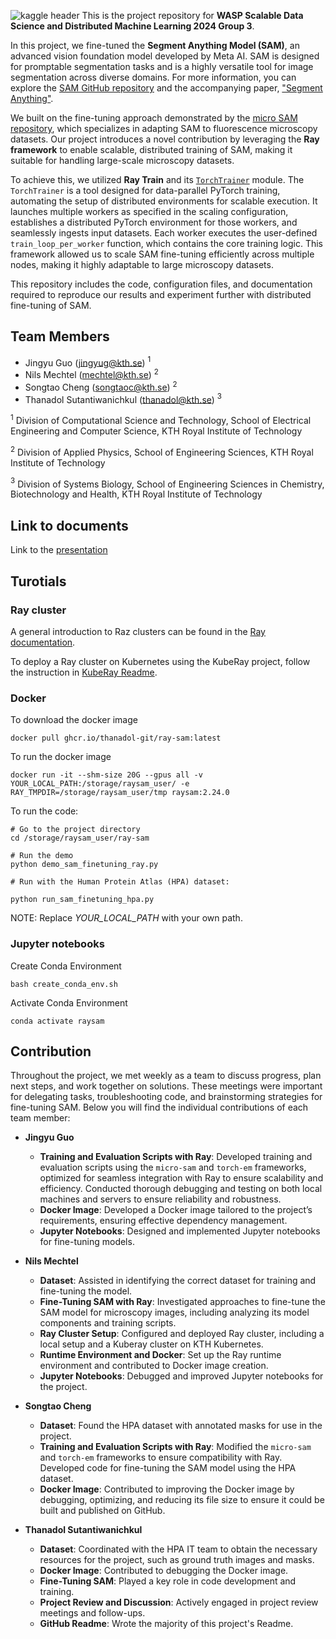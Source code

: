 
![kaggle header](https://github.com/user-attachments/assets/79e41d49-3d9a-4960-8ee0-22d3e14b4dd7)
This is the project repository for **WASP Scalable Data Science and Distributed Machine Learning 2024 Group 3**.  

In this project, we fine-tuned the **Segment Anything Model (SAM)**, an advanced vision foundation model developed by Meta AI. SAM is designed for promptable segmentation tasks and is a highly versatile tool for image segmentation across diverse domains. For more information, you can explore the [SAM GitHub repository](https://github.com/facebookresearch/segment-anything) and the accompanying paper, ["Segment Anything"](https://arxiv.org/abs/2304.02643).  

We built on the fine-tuning approach demonstrated by the [micro SAM repository](https://github.com/computational-cell-analytics/micro-sam), which specializes in adapting SAM to fluorescence microscopy datasets. Our project introduces a novel contribution by leveraging the **Ray framework** to enable scalable, distributed training of SAM, making it suitable for handling large-scale microscopy datasets.  

To achieve this, we utilized **Ray Train** and its [`TorchTrainer`](https://docs.ray.io/en/latest/train/api/doc/ray.train.torch.TorchTrainer.html) module. The `TorchTrainer` is a tool designed for data-parallel PyTorch training, automating the setup of distributed environments for scalable execution. It launches multiple workers as specified in the scaling configuration, establishes a distributed PyTorch environment for those workers, and seamlessly ingests input datasets. Each worker executes the user-defined `train_loop_per_worker` function, which contains the core training logic. This framework allowed us to scale SAM fine-tuning efficiently across multiple nodes, making it highly adaptable to large microscopy datasets.  

This repository includes the code, configuration files, and documentation required to reproduce our results and experiment further with distributed fine-tuning of SAM.

## Team Members
- Jingyu Guo (jingyug@kth.se) $^{1}$
- Nils Mechtel (mechtel@kth.se) $^{2}$
- Songtao Cheng (songtaoc@kth.se) $^{2}$
- Thanadol Sutantiwanichkul (thanadol@kth.se) $^{3}$

$^{1}$ Division of Computational Science and Technology, School of Electrical Engineering and Computer Science, KTH Royal Institute of Technology

$^{2}$ Division of Applied Physics, School of Engineering Sciences, KTH Royal Institute of Technology

$^{3}$ Division of Systems Biology, School of Engineering Sciences in Chemistry, Biotechnology and Health, KTH Royal Institute of Technology

## Link to documents 
Link to the [presentation](https://docs.google.com/presentation/d/1KyzPKBo25B9-GNr_semnD0oxbj-Y88YiK_fBCCQF9fQ/edit?usp=sharing)


## Turotials 

### Ray cluster
A general introduction to Raz clusters can be found in the [Ray documentation](https://docs.ray.io/en/latest/cluster/getting-started.html).

To deploy a Ray cluster on Kubernetes using the KubeRay project, follow the instruction in [KubeRay Readme](kuberay-cluster/).

### Docker 
To download the docker image
```
docker pull ghcr.io/thanadol-git/ray-sam:latest
```

To run the docker image
```
docker run -it --shm-size 20G --gpus all -v YOUR_LOCAL_PATH:/storage/raysam_user/ -e RAY_TMPDIR=/storage/raysam_user/tmp raysam:2.24.0
```
To run the code:
```
# Go to the project directory
cd /storage/raysam_user/ray-sam

# Run the demo
python demo_sam_finetuning_ray.py

# Run with the Human Protein Atlas (HPA) dataset:

python run_sam_finetuning_hpa.py
```

NOTE: Replace *YOUR_LOCAL_PATH* with your own path.

### Jupyter notebooks

Create Conda Environment
```
bash create_conda_env.sh
```

Activate Conda Environment
```
conda activate raysam
```


## Contribution  

Throughout the project, we met weekly as a team to discuss progress, plan next steps, and work together on solutions. These meetings were important for delegating tasks, troubleshooting code, and brainstorming strategies for fine-tuning SAM. Below you will find the individual contributions of each team member:  

- **Jingyu Guo**  
  - **Training and Evaluation Scripts with Ray**: Developed training and evaluation scripts using the `micro-sam` and `torch-em` frameworks, optimized for seamless integration with Ray to ensure scalability and efficiency. Conducted thorough debugging and testing on both local machines and servers to ensure reliability and robustness.  
  - **Docker Image**: Developed a Docker image tailored to the project’s requirements, ensuring effective dependency management.  
  - **Jupyter Notebooks**: Designed and implemented Jupyter notebooks for fine-tuning models.  

- **Nils Mechtel**  
  - **Dataset**: Assisted in identifying the correct dataset for training and fine-tuning the model.  
  - **Fine-Tuning SAM with Ray**: Investigated approaches to fine-tune the SAM model for microscopy images, including analyzing its model components and training scripts.  
  - **Ray Cluster Setup**: Configured and deployed Ray cluster, including a local setup and a Kuberay cluster on KTH Kubernetes.  
  - **Runtime Environment and Docker**: Set up the Ray runtime environment and contributed to Docker image creation.  
  - **Jupyter Notebooks**: Debugged and improved Jupyter notebooks for the project.  

- **Songtao Cheng**  
  - **Dataset**: Found the HPA dataset with annotated masks for use in the project.  
  - **Training and Evaluation Scripts with Ray**: Modified the `micro-sam` and `torch-em` frameworks to ensure compatibility with Ray. Developed code for fine-tuning the SAM model using the HPA dataset.  
  - **Docker Image**: Contributed to improving the Docker image by debugging, optimizing, and reducing its file size to ensure it could be built and published on GitHub.  

- **Thanadol Sutantiwanichkul**  
  - **Dataset**: Coordinated with the HPA IT team to obtain the necessary resources for the project, such as ground truth images and masks.  
  - **Docker Image**: Contributed to debugging the Docker image.  
  - **Fine-Tuning SAM**: Played a key role in code development and training.  
  - **Project Review and Discussion**: Actively engaged in project review meetings and follow-ups.  
  - **GitHub Readme**: Wrote the majority of this project's Readme.  
